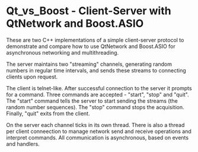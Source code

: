 Qt_vs_Boost - Client-Server with QtNetwork and Boost.ASIO
=========================================================

These are two C++ implementations of a simple client-server protocol to
demonstrate and compare how to use QtNetwork and Boost.ASIO for asynchronous
networking and multithreading.

The server maintains two "streaming" channels, generating random numbers in
regular time intervals, and sends these streams to connecting clients upon
request.

The client is telnet-like. After successful connection to the server it
prompts for a command. Three commands are accepted - "start", "stop" and
"quit". The "start" command tells the server to start sending the streams
(the random number sequences). The "stop" command stops the acquisition.
Finally, "quit" exits from the client.

On the server each channel ticks in its own thread. There is also a thread
per client conneection to manage network send and receive operations and
interpret commands. All communication is asynchronous, based on events and
handlers.
